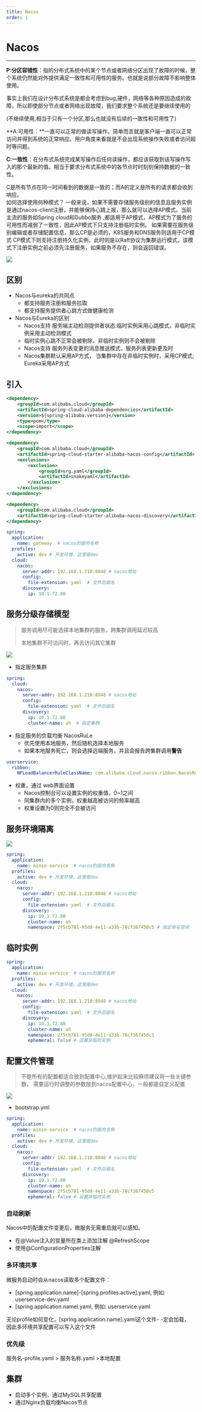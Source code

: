 ```yaml
---
title: Nacos
order: 1
---
```


# Nacos

---

**P:分区容错性**：指的分布式系统中的某个节点或者网络分区出现了故障的时候，整个系统仍然能对外提供满足一致性和可用性的服务。也就是说部分故障不影响整体使用。

事实上我们在设计分布式系统是都会考虑到bug,硬件，网络等各种原因造成的故障，所以即使部分节点或者网络出现故障，我们要求整个系统还是要继续使用的

(不继续使用,相当于只有一个分区,那么也就没有后续的一致性和可用性了)

**A:可用性：**一直可以正常的做读写操作。简单而言就是客户端一直可以正常访问并得到系统的正常响应。用户角度来看就是不会出现系统操作失败或者访问超时等问题。

**C:一致性**：在分布式系统完成某写操作后任何读操作，都应该获取到该写操作写入的那个最新的值。相当于要求分布式系统中的各节点时时刻刻保持数据的一致性。

C是所有节点在同一时间看到的数据是一致的；而A的定义是所有的请求都会收到响应。  
 如何选择使用何种模式？ 一般来说，如果不需要存储服务级别的信息且服务实例是通过nacos-client注册，并能够保持心跳上报，那么就可以选择AP模式。当前主流的服务如Spring cloud和Dubbo服务 ,都适用于AP模式，AP模式为了服务的可用性而减弱了一致性，因此AP模式下只支持注册临时实例。 如果需要在服务级别编辑或者存储配置信息，那么CP是必须的，K8S服务和DNS服务则适用于CP模式 CP模式下则支持注册持久化实例，此时则是以Raft协议为集群运行模式，该模式下注册实例之前必须先注册服务，如果服务不存在，则会返回错误。

![](/assets/image/1.java/6.springcloud-alibaba/1.nacos/1.nacos.png)

## 区别

+ Nacos与eureka的共同点
    - 都支持服务注册和服务拉取
    - 都支持服务提供者心跳方式做健康检测
+ Nacos与Eureka的区别
  - Nacos支持 服务端主动检测提供者状态:临时实例采用心跳模式，非临时实例采用主动检测模式
  - 临时实例心跳不正常会被剔除，非临时实例则不会被剔除
  - Nacos支持 服务列表变更的消息推送模式，服务列表更新更及时
  - Nacos集群默认采用AP方式， 当集群中存在非临时实例时，采用CP模式; Eureka采用AP方式

## 引入

```xml
<dependency>
    <groupId>com.alibaba.cloud</groupId>
    <artifactId>spring-cloud-alibaba-dependencies</artifactId>
    <version>${spring-alibaba.version}</version>
    <type>pom</type>
    <scope>import</scope>
</dependency>

<dependency>
    <groupId>com.alibaba.cloud</groupId>
    <artifactId>spring-cloud-starter-alibaba-nacos-config</artifactId>
    <exclusions>
        <exclusion>
            <groupId>org.yaml</groupId>
            <artifactId>snakeyaml</artifactId>
        </exclusion>
    </exclusions>
</dependency>

<dependency>
    <groupId>com.alibaba.cloud</groupId>
    <artifactId>spring-cloud-starter-alibaba-nacos-discovery</artifactId>
</dependency>
```

```yaml
spring:
  application:
    name: gateway  # nacos的服务名称
  profiles:
    active: dev # 开发环境，这里是dev
  cloud:
    nacos:
      server-addr: 192.168.1.210:8848 # nacos地址
      config:
        file-extension: yaml  # 文件后缀名
      discovery:
        ip: 10.1.72.80
```

## 服务分级存储模型

> 服务调用尽可能选择本地集群的服务，跨集群调用延迟较高
>
> 本地集群不可访问时，再去访问其它集群
>

![](/assets/image/1.java/6.springcloud-alibaba/1.nacos/2.nacos.png)

+ 指定服务集群

```yaml
spring:
  cloud:
    nacos:
      server-addr: 192.168.1.210:8848 # nacos地址
      config:
        file-extension: yaml  # 文件后缀名
      discovery:
        ip: 10.1.72.80
        cluster-name: ah  # 指定集群
```

+ 指定服务的负载均衡 NacosRuLe
  - 优先使用本地服务，然后随机选择本地服务
  - 如果本地服务死亡，则会选择远端服务，并且会报告跨集群调用**警告**

```yaml
userservice: 
  ribbon:
    NFLoadBalancerRuleClassName: com.alibaba.cLoud.nacos.ribbon.NacosRuLe
```

+ 权重，通过 web界面设置
  - Nacos控制台可以设置实例的权重值，0~1之间
  - 同集群内的多个实例，权重越高被访问的频率越高
  - 权重设置为0则完全不会被访问

## 服务环境隔离

![](/assets/image/1.java/6.springcloud-alibaba/1.nacos/3.nacos.png)

```yaml
spring:
  application:
    name: minio-service  # nacos的服务名称
  profiles:
    active: dev # 开发环境，这里是dev
  cloud:
    nacos:
      server-addr: 192.168.1.210:8848 # nacos地址
      config:
        file-extension: yaml  # 文件后缀名
      discovery:
        ip: 10.1.72.80
        cluster-name: ah
        namespace: 2f5cb781-95d8-4e11-a33b-78cf367450c5 # 指定命名空间
```

## 临时实例

```yaml
spring:
  application:
    name: minio-service  # nacos的服务名称
  profiles:
    active: dev # 开发环境，这里是dev
  cloud:
    nacos:
      server-addr: 192.168.1.210:8848 # nacos地址
      config:
        file-extension: yaml  # 文件后缀名
      discovery:
        ip: 10.1.72.80
        cluster-name: ah
        namespace: 2f5cb781-95d8-4e11-a33b-78cf367450c5
        ephemeral: false # 设置非临时实例
```

## 配置文件管理

> 不是所有的配置都适合放到配置中心,维护起来比较麻烦建议将一些关键参数， 需要运行时调整的参数放到nacos配置中心，一般都是自定义配置
>

![](/assets/image/1.java/6.springcloud-alibaba/1.nacos/4.nacos.png)

+ bootstrap.yml

```yaml
spring:
  application:
    name: minio-service  # nacos的服务名称
  profiles:
    active: dev # 开发环境，这里是dev
  cloud:
    nacos:
      server-addr: 192.168.1.210:8848 # nacos地址
      config:
        file-extension: yaml  # 文件后缀名
      discovery:
        ip: 10.1.72.80
        cluster-name: ah
        namespace: 2f5cb781-95d8-4e11-a33b-78cf367450c5
        ephemeral: false # 设置非临时实例
```

### 自动刷新

Nacos中的配置文件变更后，微服务无需重启就可以感知。

+ 在@Value注入的变量所在类上添加注解 @RefreshScope
+ 使用@ConfigurationProperties注解

### 多环境共享

微服务启动时会从nacos读取多个配置文件：

+ [spring.application.name]-[spring.profiles.active].yaml, 例如: userservice-dev.yaml
+ [spring.application.namel.yaml, 例如: userservice.yaml

无论profile如何变化，[spring.application.name].yaml这个文件- -定会加载， 因此多环境共享配置可以写入这个文件

### 优先级

服务名-profile.yamI > 服务名称.yaml >本地配置

## 集群

+ 启动多个实例，通过MySQL共享配置
+ 通过Nginx负载均衡Nacos节点
